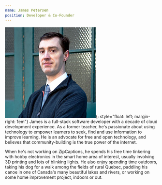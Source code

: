 ```yaml
---
name: James Petersen
position: Developer & Co-Founder
---
```


![image](../assets/Petersen_James.jpg){: style="float: left; margin-right: 1em"}
James is a full-stack software developer with a decade of cloud development experience. As a former teacher, he's passionate about using technology to empower learners to seek, find and use information to improve learning. He is an advocate for free and open technology, and believes that community-building is the true power of the internet.

When he's not working on ZipCaptions, he spends his free time tinkering with hobby electronics in the smart home area of interest, usually involving 3D printing and lots of blinking lights. He also enjoy spending time outdoors, taking his dog for a walk among the fields of rural Quebec, paddling his canoe in one of Canada's many beautiful lakes and rivers, or working on some home improvement project, indoors or out.